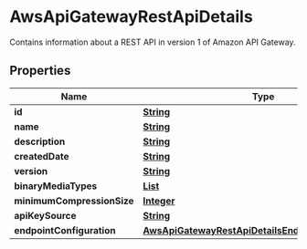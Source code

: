 

# AwsApiGatewayRestApiDetails

Contains information about a REST API in version 1 of Amazon API Gateway.

## Properties

| Name | Type | Description | Notes |
|------------ | ------------- | ------------- | -------------|
|**id** | [**String**](String.md) |  |  [optional] |
|**name** | [**String**](String.md) |  |  [optional] |
|**description** | [**String**](String.md) |  |  [optional] |
|**createdDate** | [**String**](String.md) |  |  [optional] |
|**version** | [**String**](String.md) |  |  [optional] |
|**binaryMediaTypes** | [**List**](List.md) |  |  [optional] |
|**minimumCompressionSize** | [**Integer**](Integer.md) |  |  [optional] |
|**apiKeySource** | [**String**](String.md) |  |  [optional] |
|**endpointConfiguration** | [**AwsApiGatewayRestApiDetailsEndpointConfiguration**](AwsApiGatewayRestApiDetailsEndpointConfiguration.md) |  |  [optional] |



